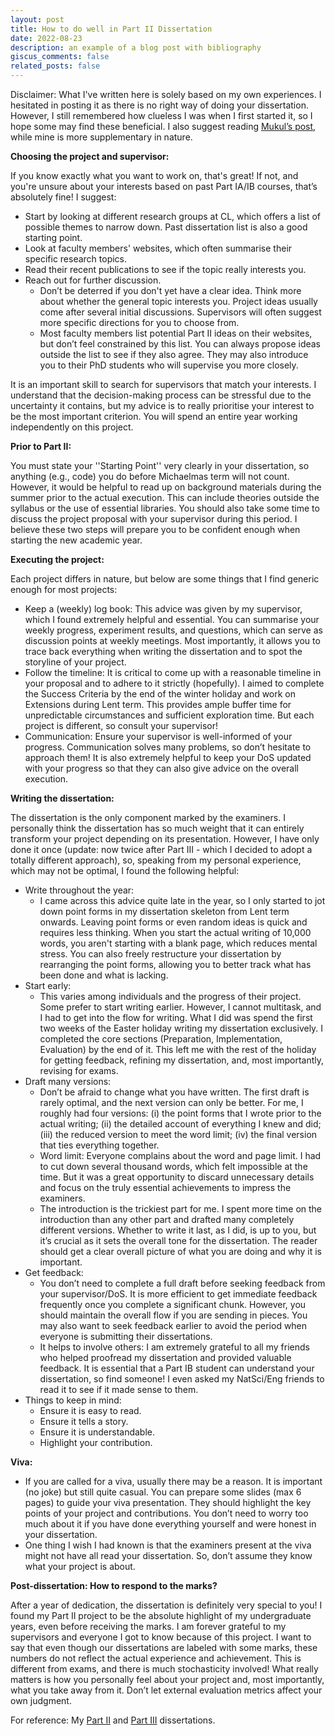 ```yaml
---
layout: post
title: How to do well in Part II Dissertation
date: 2022-08-23
description: an example of a blog post with bibliography
giscus_comments: false
related_posts: false
---
```


Disclaimer: What I've written here is solely based on my own experiences. I hesitated in posting it as there is no right way of doing your dissertation. However, I still remembered how clueless I was when I first started it, so I hope some may find these beneficial. I also suggest reading [Mukul’s post](https://mukulrathi.com/tripos/part-ii-compsci-dissertation-advice/), while mine is more supplementary in nature.

**Choosing the project and supervisor:**

If you know exactly what you want to work on, that's great! If not, and you're unsure about your interests based on past Part IA/IB courses, that’s absolutely fine! I suggest:

- Start by looking at different research groups at CL, which offers a list of possible themes to narrow down. Past dissertation list is also a good starting point.
- Look at faculty members' websites, which often summarise their specific research topics.
- Read their recent publications to see if the topic really interests you.
- Reach out for further discussion.
    - Don’t be deterred if you don't yet have a clear idea. Think more about whether the general topic interests you. Project ideas usually come after several initial discussions. Supervisors will often suggest more specific directions for you to choose from.
    - Most faculty members list potential Part II ideas on their websites, but don’t feel constrained by this list. You can always propose ideas outside the list to see if they also agree. They may also introduce you to their PhD students who will supervise you more closely.

It is an important skill to search for supervisors that match your interests. I understand that the decision-making process can be stressful due to the uncertainty it contains, but my advice is to really prioritise your interest to be the most important criterion. You will spend an entire year working independently on this project.

**Prior to Part II:**

You must state your ''Starting Point'' very clearly in your dissertation, so anything (e.g., code) you do before Michaelmas term will not count. However, it would be helpful to read up on background materials during the summer prior to the actual execution. This can include theories outside the syllabus or the use of essential libraries. You should also take some time to discuss the project proposal with your supervisor during this period. I believe these two steps will prepare you to be confident enough when starting the new academic year.

**Executing the project:**

Each project differs in nature, but below are some things that I find generic enough for most projects:

- Keep a (weekly) log book: This advice was given by my supervisor, which I found extremely helpful and essential. You can summarise your weekly progress, experiment results, and questions, which can serve as discussion points at weekly meetings. Most importantly, it allows you to trace back everything when writing the dissertation and to spot the storyline of your project.
- Follow the timeline: It is critical to come up with a reasonable timeline in your proposal and to adhere to it strictly (hopefully). I aimed to complete the Success Criteria by the end of the winter holiday and work on Extensions during Lent term. This provides ample buffer time for unpredictable circumstances and sufficient exploration time. But each project is different, so consult your supervisor!
- Communication: Ensure your supervisor is well-informed of your progress. Communication solves many problems, so don’t hesitate to approach them! It is also extremely helpful to keep your DoS updated with your progress so that they can also give advice on the overall execution.

**Writing the dissertation:**

The dissertation is the only component marked by the examiners. I personally think the dissertation has so much weight that it can entirely transform your project depending on its presentation. However, I have only done it once (update: now twice after Part III - which I decided to adopt a totally different approach), so, speaking from my personal experience, which may not be optimal, I found the following helpful:

- Write throughout the year:
    - I came across this advice quite late in the year, so I only started to jot down point forms in my dissertation skeleton from Lent term onwards. Leaving point forms or even random ideas is quick and requires less thinking. When you start the actual writing of 10,000 words, you aren't starting with a blank page, which reduces mental stress. You can also freely restructure your dissertation by rearranging the point forms, allowing you to better track what has been done and what is lacking.
- Start early:
    - This varies among individuals and the progress of their project. Some prefer to start writing earlier. However, I cannot multitask, and I had to get into the flow for writing. What I did was spend the first two weeks of the Easter holiday writing my dissertation exclusively. I completed the core sections (Preparation, Implementation, Evaluation) by the end of it. This left me with the rest of the holiday for getting feedback, refining my dissertation, and, most importantly, revising for exams.
- Draft many versions:
    - Don’t be afraid to change what you have written. The first draft is rarely optimal, and the next version can only be better. For me, I roughly had four versions: (i) the point forms that I wrote prior to the actual writing; (ii) the detailed account of everything I knew and did; (iii) the reduced version to meet the word limit; (iv) the final version that ties everything together.
    - Word limit: Everyone complains about the word and page limit. I had to cut down several thousand words, which felt impossible at the time. But it was a great opportunity to discard unnecessary details and focus on the truly essential achievements to impress the examiners.
    - The introduction is the trickiest part for me. I spent more time on the introduction than any other part and drafted many completely different versions. Whether to write it last, as I did, is up to you, but it’s crucial as it sets the overall tone for the dissertation. The reader should get a clear overall picture of what you are doing and why it is important.
- Get feedback:
    - You don’t need to complete a full draft before seeking feedback from your supervisor/DoS. It is more efficient to get immediate feedback frequently once you complete a significant chunk. However, you should maintain the overall flow if you are sending in pieces. You may also want to seek feedback earlier to avoid the period when everyone is submitting their dissertations.
    - It helps to involve others: I am extremely grateful to all my friends who helped proofread my dissertation and provided valuable feedback. It is essential that a Part IB student can understand your dissertation, so find someone! I even asked my NatSci/Eng friends to read it to see if it made sense to them.
- Things to keep in mind:
    - Ensure it is easy to read.
    - Ensure it tells a story.
    - Ensure it is understandable.
    - Highlight your contribution.

**Viva:**

- If you are called for a viva, usually there may be a reason. It is important (no joke) but still quite casual. You can prepare some slides (max 6 pages) to guide your viva presentation. They should highlight the key points of your project and contributions. You don’t need to worry too much about it if you have done everything yourself and were honest in your dissertation.
- One thing I wish I had known is that the examiners present at the viva might not have all read your dissertation. So, don’t assume they know what your project is about.

**Post-dissertation: How to respond to the marks?**

After a year of dedication, the dissertation is definitely very special to you! I found my Part II project to be the absolute highlight of my undergraduate years, even before receiving the marks. I am forever grateful to my supervisors and everyone I got to know because of this project. I want to say that even though our dissertations are labeled with some marks, these numbers do not reflect the actual experience and achievement. This is different from exams, and there is much stochasticity involved! What really matters is how you personally feel about your project and, most importantly, what you take away from it. Don’t let external evaluation metrics affect your own judgment.

For reference: My [Part II](/assets/pdf/part-ii-dissertation.pdf) 
and [Part III](/assets/pdf/part-iii-dissertation.pdf) dissertations.